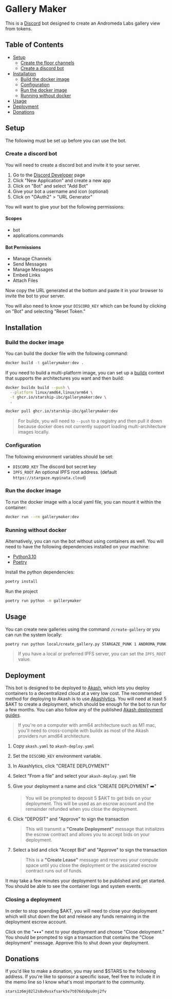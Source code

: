 # Gallery Maker

This is a [Discord] bot designed to create an Andromeda Labs gallery view from tokens.

## Table of Contents

- [Setup](#setup)
  - [Create the floor channels](#create-the-floor-channels)
  - [Create a discord bot](#create-a-discord-bot)
- [Installation](#installation)
  - [Build the docker image](#build-the-docker-image)
  - [Configuration](#configuration)
  - [Run the docker image](#run-the-docker-image)
  - [Running without docker](#running-without-docker)
- [Usage](#usage)
- [Deployment](#deployemnt)
- [Donations](#donations)

## Setup

The following must be set up before you can use the bot.

### Create a discord bot

You will need to create a discord bot and invite it to your server.

1. Go to the [Discord Developer](https://discord.com/developers/applications) page
2. Click "New Application" and create a new app
3. Click on "Bot" and select "Add Bot"
4. Give your bot a username and icon (optional)
5. Click on "OAuth2" > "URL Generator"

You will want to give your bot the following permissions:

#### Scopes

- bot
- applications.commands

#### Bot Permissions

- Manage Channels
- Send Messages
- Manage Messages
- Embed Links
- Attach Files

Now copy the URL generated at the bottom and paste it in your browser to invite the bot to your server.

You will also need to know your `DISCORD_KEY` which can be found by clicking on "Bot" and selecting "Reset Token."

## Installation

### Build the docker image

You can build the docker file with the following command:

```sh
docker build -t gallerymaker:dev .
```

If you need to build a multi-platform image, you can set up a [buildx] context that supports the architectures you want and then build:

```sh
docker buildx build --push \
  --platform linux/amd64,linux/arm64 \
  -t ghcr.io/starship-ibc/gallerymaker:dev \
  .

docker pull ghcr.io/starship-ibc/gallerymaker:dev
```

> For buildx, you will need to `--push` to a registry and then pull it down because docker does not currently support loading multi-architecture images locally.

### Configuration

The following environment variables should be set:

- `DISCORD_KEY` The discord bot secret key
- `IPFS_ROOT` An optional IPFS root address. (default `https://stargaze.mypinata.cloud`)

### Run the docker image

To run the docker image with a local yaml file, you can mount it within the container:

```sh
docker run --rm gallerymaker:dev
```

### Running without docker

Alternatively, you can run the bot without using containers as well. You will need to have the following dependencies installed on your machine:

- [Python3.10](https://www.python.org/)
- [Poetry](https://python-poetry.org/docs/master/#installation)

Install the python dependencies:

```sh
poetry install
```

Run the project

```sh
poetry run python -m gallerymaker
```

## Usage

You can create new galleries using the command `/create-gallery` or you can run the system locally:

```sh
poetry run python local/create_gallery.py STARGAZE_PUNK 1 ANDROMA_PUNK 2 EGG 3 ANDROMAVERSE 4
```

> If you have a local or preferred IPFS server, you can set the `IPFS_ROOT` value.

## Deployment

This bot is designed to be deployed to [Akash], which lets you deploy containers to a decentralized cloud at a very low cost. The recommended method for deploying to Akash is to use [Akashlytics]. You will need at least 5 $AKT to create a deployment, which should be enough for the bot to run for a few months. You can also follow any of the published [Akash deployment guides].

> If you're on a computer with arm64 architecture such as M1 mac, you'll need to cross-compile with buildx as most of the Akash providers run amd64 architecture.

1. Copy `akash.yaml` to `akash-deploy.yaml`
2. Set the `DISCORD_KEY` environment variable.
3. In Akashlytics, click "CREATE DEPLOYMENT"
4. Select "From a file" and select your `akash-deploy.yaml` file
5. Give your deployment a name and click "CREATE DEPLOYMENT ➡️"

    > You will be prompted to deposit 5 $AKT to get bids on your deployment. This will be used as an escrow account and the remainder refunded when you close the deployment.

6. Click "DEPOSIT" and "Approve" to sign the transaction

    > This will transmit a **"Create Deployment"** message that initializes the escrow contract and allows you to accept bids on your deployment.

7. Select a bid and click "Accept Bid" and "Approve" to sign the transaction

    > This is a **"Create Lease"** message and reserves your compute space until you close the deployment or the assicated escrow contract runs out of funds.

It may take a few minutes your deployment to be published and get started. You should be able to see the container logs and system events.

### Closing a deployment

In order to stop spending $AKT, you will need to close your deployment which will shut down the bot and release any funds remaining in the deployment escrow account.

Click on the "•••" next to your deployment and choose "Close deloyment." You should be prompted to sign a transaction that contains the "Close deployment" message. Approve this to shut down your deployment.

## Donations

If you'd like to make a donation, you may send $STARS to the following address. If you're like to sponsor a specific issue, feel free to include it in the memo line so I know what's most important to the community.

```txt
stars1z6mj02l2s8v0vsxfsark5v7t076ds8pu9nj2fv
```

[Akash]: https://akash.network/
[Akashlytics]: https://www.akashlytics.com/
[Akash deployment guides]: https://docs.akash.network/guides
[buildx]: https://docs.docker.com/build/buildx/
[Discord]: https://discord.com/
[Andromeda Labs]: https://twitter.com/AndromaverseLab
[stargaze-utils]: https://github.com/starship-ibc/stargaze-utils
[/examples/get_collection_info.py]: https://github.com/starship-ibc/stargaze-utils/blob/main/examples/get_collection_info.py
[/examples/get_new_collections.py]: https://github.com/starship-ibc/stargaze-utils/blob/main/examples/get_new_collections.py
